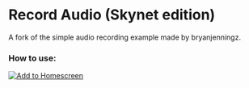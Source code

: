 # Record Audio (Skynet edition)

A fork of the simple audio recording example made by bryanjenningz.

### How to use:

[![Add to Homescreen](https://img.shields.io/badge/Skynet-Add%20To%20Homescreen-00c65e?logo=skynet&labelColor=0d0d0d)](https://homescreen.hns.siasky.net/#/skylink/[sia://AQDxen0EsgB6iEmWDifu5bupr9j98VESiLxvkPUqaQ7HbA])
